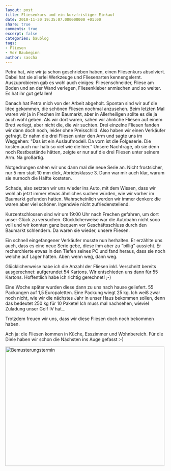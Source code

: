 ```yaml
---
layout: post
title: Fliesenkurs und ein kurzfristiger Einkauf
date: 2010-11-30 19:35:07.000000000 +01:00
share: true
comments: true
excerpt: false
categories: baublog
tags:
- Fliesen
- Vor Baubeginn
author: sascha
---
```

Petra hat, wie wir ja schon geschrieben haben, einen Fliesenkurs absolviert. Dabei hat sie allerlei Werkzeuge und Fliesenarten kennengelernt. Auszuprobieren gab es wohl auch einiges: Fliesenschneider, Fliese am Boden und an der Wand verlegen, Fliesenkleber anmischen und so weiter. Es hat ihr gut gefallen!

Danach hat Petra mich von der Arbeit abgeholt. Spontan sind wir auf die Idee gekommen, die schönen Fliesen nochmal anzusehen. Beim letzten Mal waren wir ja in Frechen im Baumarkt, aber in Allerheiligen sollte es die ja auch wohl geben. Als wir dort waren, sahen wir ähnliche Fliesen auf einem Brett verlegt, aber nicht die, die wir suchten. Drei einzelne Fliesen fanden wir dann doch noch, leider ohne Preisschild. Also haben wir einen Verkäufer gefragt. Er nahm die drei Fliesen unter den Arm und sagte uns im Weggehen: "Das ist ein Auslaufmodell. Da vorn ist die Folgeserie. Die kosten auch nur halb so viel wie die hier." Unsere Nachfrage, ob sie denn noch Restbestände hätten, zeigte er nur auf die drei Fliesen unter seinem Arm. Na großartig.

Notgedrungen sahen wir uns dann mal die neue Serie an. Nicht frostsicher, nur 5 mm statt 10 mm dick, Abriebsklasse 3. Dann war mir auch klar, warum sie nurnoch die Hälfte kosteten.

Schade, also setzten wir uns wieder ins Auto, mit dem Wissen, dass wir wohl ab jetzt immer etwas ähnliches suchen würden, wie wir vorher im Baumarkt gefunden hatten. Wahrscheinlich werden wir immer denken: die waren aber viel schöner. Irgendwie nicht zufriedenstellend.

Kurzentschlossen sind wir um 19:00 Uhr nach Frechen gefahren, um dort unser Glück zu versuchen. Glücklicherweise war die Autobahn nicht sooo voll und wir konnten ganz bequem vor Geschäftsschluss durch den Baumarkt schlendern. Da waren sie wieder, unsere Fliesen.

Ein schnell eingefangener Verkäufer musste nun herhalten. Er erzählte uns auch, dass es eine neue Serie gebe, diese ihm aber zu "billig" aussieht. Er recherchierte etwas in den Tiefen seines PC und fand heraus, dass sie noch welche auf Lager hätten. Aber: wenn weg, dann weg.

Glücklicherweise habe ich die Anzahl der Fliesen inkl. Verschnitt bereits ausgerechnet: aufgerundet 54 Kartons. Wir entschieden uns dann für 55 Kartons. Hoffentlich habe ich richtig gerechnet! ;-)

Eine Woche später wurden diese dann zu uns nach hause geliefert. 55 Packungen auf 1,5 Europaletten. Eine Packung wiegt 25 kg. Ich weiß zwar noch nicht, wie wir die nächstes Jahr in unser Haus bekommen sollen, denn das bedeutet 250 kg für 10 Pakete! Ich muss mal nachsehen, wieviel Zuladung unser Golf IV hat...

Trotzdem freuen wir uns, dass wir diese Fliesen doch noch bekommen haben.

Ach ja: die Fliesen kommen in Küche, Esszimmer und Wohnbereich. Für die Diele haben wir schon die Nächsten ins Auge gefasst :-)

<a data-flickr-embed="true" data-header="true" data-footer="true"  href="https://www.flickr.com/photos/137376238@N03/albums/72157660803405293" title="Bemusterungstermin"><img src="https://farm6.staticflickr.com/5754/24154056885_23ff3bbf03.jpg" width="500" height="375" alt="Bemusterungstermin"></a><script async src="//embedr.flickr.com/assets/client-code.js" charset="utf-8"></script>